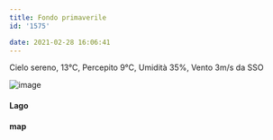 ```yaml
---
title: Fondo primaverile
id: '1575'

date: 2021-02-28 16:06:41
---
```


Cielo sereno, 13°C, Percepito 9°C, Umidità 35%, Vento 3m/s da SSO

![image](/images/2021/08/IMG_3553_hubd081bfbc73fb43445a64a22f43c6a60_404315_700x0_resize_q75_box.jpg)

#### Lago

<!-- ![image](/images/2021/08/20210228-activity-map_hu2199a43f23c658836ab0841f35b7d885_83238_700x0_resize_box_3.png) -->

#### map
